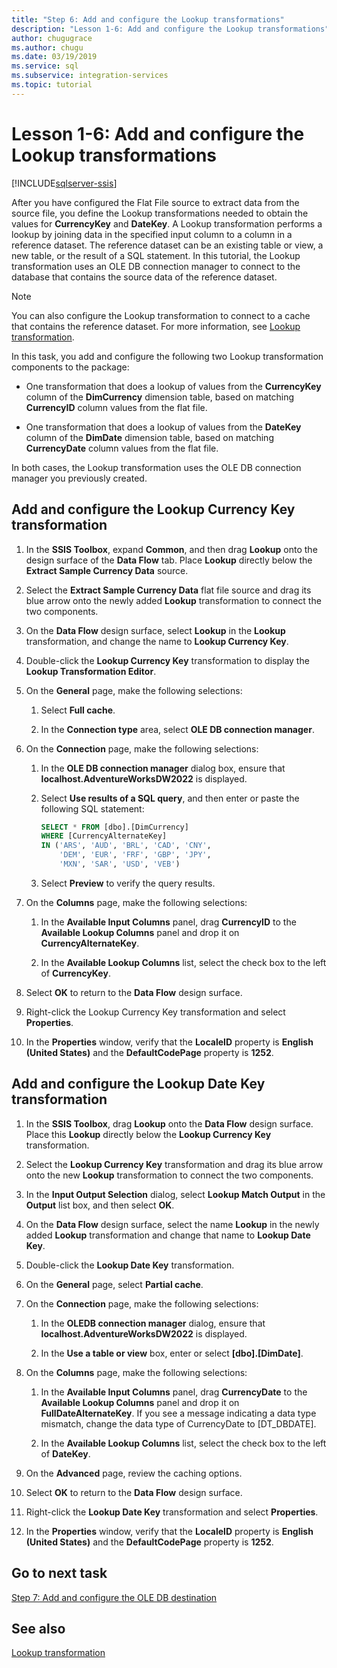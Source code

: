 ```yaml
---
title: "Step 6: Add and configure the Lookup transformations"
description: "Lesson 1-6: Add and configure the Lookup transformations"
author: chugugrace
ms.author: chugu
ms.date: 03/19/2019
ms.service: sql
ms.subservice: integration-services
ms.topic: tutorial
---
```

# Lesson 1-6: Add and configure the Lookup transformations

[!INCLUDE[sqlserver-ssis](../includes/applies-to-version/sqlserver-ssis.md)]



After you have configured the Flat File source to extract data from the source file, you define the Lookup transformations needed to obtain the values for **CurrencyKey** and **DateKey**. A Lookup transformation performs a lookup by joining data in the specified input column to a column in a reference dataset. The reference dataset can be an existing table or view, a new table, or the result of a SQL statement. In this tutorial, the Lookup transformation uses an OLE DB connection manager to connect to the database that contains the source data of the reference dataset.  
  
> [!NOTE]  
> You can also configure the Lookup transformation to connect to a cache that contains the reference dataset. For more information, see [Lookup transformation](../integration-services/data-flow/transformations/lookup-transformation.md).  
  
In this task, you add and configure the following two Lookup transformation components to the package:  
  
-   One transformation that does a lookup of values from the **CurrencyKey** column of the **DimCurrency** dimension table, based on matching **CurrencyID** column values from the flat file.  
  
-   One transformation that does a lookup of values from the **DateKey** column of the **DimDate** dimension table, based on matching **CurrencyDate** column values from the flat file.  
  
In both cases, the Lookup transformation uses the OLE DB connection manager you previously created.  
  
## Add and configure the Lookup Currency Key transformation  
  
1.  In the **SSIS Toolbox**, expand **Common**, and then drag **Lookup** onto the design surface of the **Data Flow** tab. Place **Lookup** directly below the **Extract Sample Currency Data** source.  
  
2.  Select the **Extract Sample Currency Data** flat file source and drag its blue arrow onto the newly added **Lookup** transformation to connect the two components.  
  
3.  On the **Data Flow** design surface, select **Lookup** in the **Lookup** transformation, and change the name to **Lookup Currency Key**.  
  
4.  Double-click the **Lookup Currency Key** transformation to display the **Lookup Transformation Editor**.  
  
5.  On the **General** page, make the following selections:  
  
    1.  Select **Full cache**.  
  
    2.  In the **Connection type** area, select **OLE DB connection manager**.  
  
6.  On the **Connection** page, make the following selections:  
  
    1.  In the **OLE DB connection manager** dialog box, ensure that **localhost.AdventureWorksDW2022** is displayed.  
  
    2.  Select **Use results of a SQL query**, and then enter or paste the following SQL statement:  
  
        ```sql
        SELECT * FROM [dbo].[DimCurrency]
        WHERE [CurrencyAlternateKey]
        IN ('ARS', 'AUD', 'BRL', 'CAD', 'CNY',
            'DEM', 'EUR', 'FRF', 'GBP', 'JPY',
	        'MXN', 'SAR', 'USD', 'VEB')
        ```  
    3.  Select **Preview** to verify the query results.
  
7.  On the **Columns** page, make the following selections:  
  
    1.  In the **Available Input Columns** panel, drag **CurrencyID** to the **Available Lookup Columns** panel and drop it on **CurrencyAlternateKey**.  
  
    2.  In the **Available Lookup Columns** list, select the check box to the left of **CurrencyKey**.  
  
8.  Select **OK** to return to the **Data Flow** design surface.  
  
9. Right-click the Lookup Currency Key transformation and select **Properties**.  
  
10. In the **Properties** window, verify that the **LocaleID** property is **English (United States)** and the **DefaultCodePage** property is **1252**.  
  
## Add and configure the Lookup Date Key transformation  
  
1.  In the **SSIS Toolbox**, drag **Lookup** onto the **Data Flow** design surface. Place this **Lookup** directly below the **Lookup Currency Key** transformation.  
  
2.  Select the **Lookup Currency Key** transformation and drag its blue arrow onto the new **Lookup** transformation to connect the two components.  
  
3.  In the **Input Output Selection** dialog, select **Lookup Match Output** in the **Output** list box, and then select **OK**.  
  
4.  On the **Data Flow** design surface, select the name **Lookup** in the newly added **Lookup** transformation and change that name to **Lookup Date Key**.  
  
5.  Double-click the **Lookup Date Key** transformation.  
  
6.  On the **General** page, select **Partial cache**.  
  
7.  On the **Connection** page, make the following selections:  
  
    1.  In the **OLEDB connection manager** dialog, ensure that **localhost.AdventureWorksDW2022** is displayed.  
  
    2.  In the **Use a table or view** box, enter or select **[dbo].[DimDate]**.  
  
8.  On the **Columns** page, make the following selections:  
  
    1.  In the **Available Input Columns** panel, drag **CurrencyDate** to the **Available Lookup Columns** panel and drop it on **FullDateAlternateKey**.  If you see a message indicating a data type mismatch, change the data type of CurrencyDate to [DT_DBDATE].
  
    2.  In the **Available Lookup Columns** list, select the check box to the left of **DateKey**.  
  
9. On the **Advanced** page, review the caching options.  
  
10. Select **OK** to return to the **Data Flow** design surface.  
  
11. Right-click the **Lookup Date Key** transformation and select **Properties**.
  
12. In the **Properties** window, verify that the **LocaleID** property is **English (United States)** and the **DefaultCodePage** property is **1252**.  
  
## Go to next task
[Step 7: Add and configure the OLE DB destination](../integration-services/lesson-1-7-adding-and-configuring-the-ole-db-destination.md)  
  
## See also  
[Lookup transformation](../integration-services/data-flow/transformations/lookup-transformation.md)  
